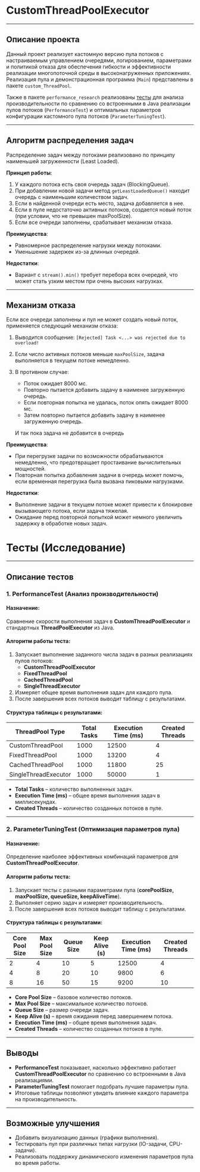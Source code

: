 # CustomThreadPoolExecutor

---
## Описание проекта

Данный проект реализует кастомную версию пула потоков с настраиваемым управлением очередями, логированием, параметрами и политикой отказа для обеспечения гибкости и эффективности реализации многопоточной среды в высоконагруженных приложениях. <br>
Реализация пула и демонстрационная программа (`Main`) представлены в пакете ``custom_ThreadPool``.

Также в пакете ``performance_research`` реализованы [тесты](#тесты-исследование) для анализа производительности по сравнению со встроенными в Java реализации пулов потоков (`PerformanceTest`) и оптимальных параметров конфигурации кастомного пула потоков (`ParameterTuningTest`).

---
## Алгоритм распределения задач

Распределение задач между потоками реализовано по принципу наименьшей загруженности (Least Loaded).

**Принцип работы**:
1. У каждого потока есть своя очередь задач (BlockingQueue). <br>
2. При добавлении новой задачи метод `getLeastLoadedQueue()` находит очередь с наименьшим количеством задач. <br>
3. Если в найденной очереди есть место, задача добавляется в нее. <br>
4. Если в пуле недостаточно активных потоков, создается новый поток (при условии, что не превышен maxPoolSize). <br>
5. Если все очереди заполнены, срабатывает механизм отказа.

**Преимущества**:
- Равномерное распределение нагрузки между потоками.
- Уменьшение задержек из-за длинных очередей.

**Недостатки**:
- Вариант с `stream().min()` требует перебора всех очередей, что может стать узким местом при очень высоких нагрузках.

---
## Механизм отказа
Если все очереди заполнены и пул не может создать новый поток, применяется следующий механизм отказа:

1. Выводится сообщение:
`[Rejected] Task <...> was rejected due to overload!`

2. Если число активных потоков меньше ``maxPoolSize``, задача выполняется в текущем потоке немедленно.

3. В противном случае:
   - Поток ожидает 8000 мс.
   - Повторно пытается добавить задачу в наименее загруженную очередь.
   - Если повторная попытка не удалась, поток опять ожидает 8000 мс.
   - Затем повторно пытается добавить задачу в наименее загруженную очередь.

   И так пока задача не добавится в очередь

**Преимущества**:
- При перегрузке задачи по возможности обрабатываются немедленно, что предотвращает простаивание вычислительных мощностей.
- Повторная попытка добавления задачи в очередь может помочь, если временная перегрузка была вызвана пиковыми нагрузками.

**Недостатки**:
- Выполнение задачи в текущем потоке может привести к блокировке вызывающего потока, если задача тяжелая.
- Ожидание перед повторной попыткой может немного увеличить задержку в обработке новых задач.


# Тесты (Исследование)

---
## Описание тестов

### 1. **PerformanceTest** (Анализ производительности)
#### Назначение:
Сравнение скорости выполнения задач в **CustomThreadPoolExecutor** и стандартных **ThreadPoolExecutor** из Java.

#### Алгоритм работы теста:
1. Запускает выполнение заданного числа задач в разных реализациях пулов потоков:
   - **CustomThreadPoolExecutor**
   - **FixedThreadPool**
   - **CachedThreadPool**
   - **SingleThreadExecutor**
2. Измеряет общее время выполнения задач для каждого пула.
3. После завершения всех потоков выводит таблицу с результатами.

#### Структура таблицы с результатами:
| ThreadPool Type        | Total Tasks | Execution Time (ms) | Created Threads |
|------------------------|------------|---------------------|-----------------|
| CustomThreadPool      | 1000       | 12500               | 4               |
| FixedThreadPool       | 1000       | 13200               | 4               |
| CachedThreadPool      | 1000       | 11800               | 25              |
| SingleThreadExecutor | 1000       | 50000               | 1               |

- **Total Tasks** – количество выполненных задач.
- **Execution Time (ms)** – общее время выполнения задач в миллисекундах.
- **Created Threads** – количество созданных потоков в пуле.

---

### 2. **ParameterTuningTest** (Оптимизация параметров пула)
#### Назначение:
Определение наиболее эффективных комбинаций параметров для **CustomThreadPoolExecutor**.

#### Алгоритм работы теста:
1. Запускает тесты с разными параметрами пула (**corePoolSize, maxPoolSize, queueSize, keepAliveTime**).
2. Выполняет серию задач и измеряет производительность.
3. После завершения всех потоков выводит таблицу с результатами.

#### Структура таблицы с результатами:
| Core Pool Size | Max Pool Size | Queue Size | Keep Alive (s) | Execution Time (ms) | Created Threads |
|---------------|--------------|------------|----------------|---------------------|-----------------|
| 2             | 4            | 10         | 5              | 12500               | 4               |
| 4             | 8            | 20         | 10             | 9800                | 6               |
| 8             | 16           | 50         | 15             | 9200                | 10              |

- **Core Pool Size** – базовое количество потоков.
- **Max Pool Size** – максимальное количество потоков.
- **Queue Size** – размер очереди задач.
- **Keep Alive (s)** – время ожидания перед завершением потока.
- **Execution Time (ms)** – общее время выполнения задач.
- **Created Threads** – количество созданных потоков в пуле.

---

## Выводы
- **PerformanceTest** показывает, насколько эффективно работает **CustomThreadPoolExecutor** по сравнению со встроенными в Java реализациями.
- **ParameterTuningTest** помогает подобрать лучшие параметры пула.
- Итоговые таблицы позволяют увидеть влияние каждого параметра на производительность.

---

## Возможные улучшения
- Добавить визуализацию данных (графики выполнения).
- Тестировать пул при различных типах нагрузки (IO-задачи, CPU-задачи).
- Реализовать поддержку динамического изменения параметров пула во время работы.

